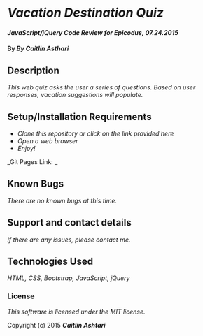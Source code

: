 # _Vacation Destination Quiz_

#### _JavaScript/jQuery Code Review for Epicodus, 07.24.2015_

#### By _**By Caitlin Asthari**_

## Description

_This web quiz asks the user a series of questions. Based on user responses, vacation suggestions will populate._

## Setup/Installation Requirements

* _Clone this repository or click on the link provided here_
* _Open a web browser_
* _Enjoy!_


_Git Pages Link: _

## Known Bugs

_There are no known bugs at this time._

## Support and contact details

_If there are any issues, please contact me._

## Technologies Used

_HTML, CSS, Bootstrap, JavaScript, jQuery_

### License

*This software is licensed under the MIT license.*

Copyright (c) 2015 **_Caitlin Ashtari_**
